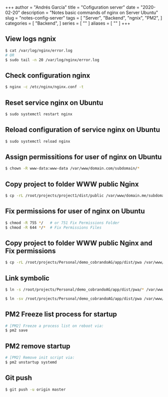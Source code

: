 +++
author = "Andrés García"
title = "Cofiguration server"
date = "2020-02-20"
description = "Notes basic commands of nginx on Server Ubuntu"
slug = "notes-config-server"
tags = [
  "Server",
  "Backend",
  "ngnix",
  "PM2",
]
categories = [
  "Backend",
]
series = [
  ""
]
aliases = [
  ""
]
+++

## View logs ngnix

```bash
$ cat /var/log/nginx/error.log
# OR
$ sudo tail -n 20 /var/log/nginx/error.log
```

## Check configuration nginx

```bash
$ nginx -c /etc/nginx/nginx.conf -t
```

## Reset service nginx on Ubuntu

```bash
$ sudo systemctl restart nginx
```

## Reload configuration of service nginx on Ubuntu

```bash
$ sudo systemctl reload nginx
```

## Assign permissitions for user of nginx on Ubuntu

```bash
$ chown -R www-data:www-data /var/www/domain.com/subdomain/*
```

## Copy project to folder WWW public Nginx

```bash
$ cp -rL /root/projects/project1/dist/public /var/www/domain.me/subdomain/project
```

## Fix permissions for user of nginx on Ubuntu

```bash
$ chmod -R 755 */   # or 751 Fix Permissions Folder
$ chmod -R 644 */*  # Fix Permissions Files
```

## Copy project to folder WWW public Nginx and Fix permissions

```bash
$ cp -rL /root/projects/Personal/demo_cobrandoAG/app/dist/pwa /var/www/tech-andgar.me/subdomain/pwa && chmod -R 755 */ && chmod -R 644 */*
```

## Link symbolic

```bash
$ ln -s /root/projects/Personal/demo_cobrandoAG/app/dist/pwa/* /var/www/tech-andgar.me/subdomain/demo_cobrando

$ ln -sv /root/projects/Personal/demo_cobrandoAG/app/dist/pwa /var/www/tech-andgar.me/subdomain
```

## PM2 Freeze list process for startup

```bash
# [PM2] Freeze a process list on reboot via:
$ pm2 save
```

## PM2 remove startup

```bash
# [PM2] Remove init script via:
$ pm2 unstartup systemd
```

## Git push

```bash
$ git push -u origin master
```
